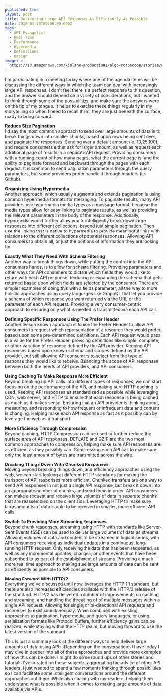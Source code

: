 ```yaml
---
published: true
layout: post
title: Delivering Large API Responses As Efficiently As Possible
date: 2018-04-20T09:00:00.000Z
tags:
  - API Evangelist
  - Real Time
  - Performance
  - Hypermedia
  - Definitions
  - Design
image: >-
  https://s3.amazonaws.com/kinlane-productions/algo-rotoscope/stories/carryload_dali_three.jpg
---
```

I'm participating in a meeting today where one of the agenda items will be discussing the different ways in which the team can deal with increasingly large API responses. I don't feel there is a perfect response to this question, and the answer should depend on a variety of considerations, but I wanted to think through some of the possibilities, and make sure the answers were on the tip of my tongue. It helps to exercise these things regularly in my storytelling so when I need to recall them, they are just beneath the surface, ready to bring forward.

**Reduce Size Pagination**<br />
I'd say the most common approach to send over large amounts of data is to break things down into smaller chunks, based upon rows being sent over, and paginate the responses. Sending over a default amount (ie. 10,25,100), and require consumers either ask for larger amount, as well as request each additional page of results in a separate API request. Providing consumers with a running count of how many pages, what the current page is, and the ability to paginate forward and backward through the pages with each request. It is common to send pagination parameters through the query parameters, but some providers prefer handle it through headers (ie. Github).

**Organizing Using Hypermedia**<br />
Another approach, which usually augments and extends pagination is using common hypermedia formats for messaging. To paginate results, many API providers use hypermedia media types as a message format, because the media types allow for easy linking to paginate results, as well as providing the relevant parameters in the body of the response. Additionally, hypermedia would further allow you to intelligently break down large responses into different collections, beyond just simple pagination. Then use the linking that is native to hypermedia to provide meaningful links with relations to the different collections of potential responses. Allowing API consumers to obtain all, or just the portions of information they are looking for.

**Exactly What They Need With Schema Filtering**<br />
Another way to break things down, while putting the control into the API consumers hands, is to allow for schema filtering. Providing parameters and other ways for API consumers to dictate which fields they would like to return with each API response. Reducing or expanding the schema that gets returned based upon which fields are selected by the consumer. There are simpler examples of doing this with a fields parameter, all the way to more holistic approaches using query languages like GraphQL that let you provide a schema of which response you want returned via the URL or the parameter of each API request. Providing a very consumer-centric approach to ensuring only what is needed is transmitted via each API call.

**Defining Specific Responses Using The Prefer Header**<br />
Another lesson known approach is to use the Prefer Header to allow API consumers to request which representation of a resource they would prefer, based upon some pre-determined definitions. Each API request would pass in a value for the Prefer Header, providing definitions like simple, complete, or other variation of response defined by the API provider. Keeping API responses based upon known schema and scopes defined by the API provider, but still allowing API consumers to select from the type of response they would like to receive. Balancing the scope of API responses between both the needs of API providers, and API consumers.

**Using Caching To Make Response More Efficient**<br />
Beyond breaking up API calls into different types of responses, we can start focusing on the performance of the API, and making sure HTTP caching is used. Keeping API responses as standardized as possible while leveraging CDN, web server, and HTTP to ensure that each response is being cached as much as it makes sense. Ensuring that an API provider is thinking about, measuring, and responding to how frequent or infrequent data and content is changing. Helping make each API response as fast as it possibly can by leverage the web as a transport.

**More Efficiency Through Compression**<br />
Beyond caching, HTTP Compression can be used to further reduce the surface area of API responses. DEFLATE and GZIP are the two most common approaches to compression, helping make sure API responses are as efficient as they possibly can. Compressing each API call to make sure only the least amount of bytes are transmitted across the wire.

**Breaking Things Down With Chunked Responses**<br />
Moving beyond breaking things down, and efficiency approaches using the web, we can start looking at different HTTP standards for making the transport of API responses more efficient. Chunked transfers are one way to send API responses in not just a single API response, but break it down into an appropriate number of chunks, and send them in order. API consumers can make a request and receive large volumes of data in separate chunks that are reassembled on the client side. Leveraging HTTP to make sure large amounts of data is able to be received in smaller, more efficient API calls.

**Switch To Providing More Streaming Responses**<br />
Beyond chunk responses, streaming using HTTP with standards like Server-Sent Events (SSE) can be used to deliver large volumes of data as streams. Allowing volumes of data and content to be streamed in logical series, with API consumers receiving as individual updates in a continuous, long-running HTTP request. Only receiving the data that has been requested, as well as any incremental updates, changes, or other events that have been subscribed to as part of the establishment of streams. Providing a much more real time approach to making sure large amounts of data can be sent as efficiently as possible to API consumers.

**Moving Forward With HTTP/2**<br />
Everything we've discussed until now leverages the HTTP 1.1 standard, but there are also increased efficiencies available with the HTTP/2 release of the standard. HTTP/2 has delivered a number of improvements on caching and streaming, and handling the threading of of multiple messages within a single API request. Allowing for single, or bi-directional API requests and responses to exist simultaneously. When combined with existing approaches to pagination, hypermedia, and query languages, or using serialization formats like Protocol Buffers, further efficiency gains can be realized, while staying within the HTTP realm, but moving forward to use the latest version of the standard.

This is just a summary look at the different ways to help deliver large amounts of data using APIs. Depending on the conversations I have today I may dive in deeper into all of these approaches and provide more examples of how this can be done. I might do some round ups of other stories and tutorials I've curated on these subjects, aggregating the advice of other API leaders. I just wanted to spend a few moments thinking through possibilities so I can facilitate some intelligent conversations around the different approaches out there. While also sharing with my readers, helping them understand what is possible when it comes to making large amounts of data available via APIs.
